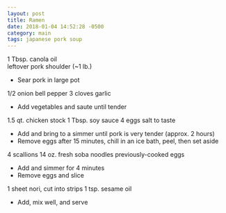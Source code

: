 ```yaml
---
layout: post
title: Ramen
date: 2018-01-04 14:52:28 -0500
category: main
tags: japanese pork soup
---
```

1 Tbsp. canola oil  
leftover pork shoulder (~1 lb.)  
<ul>
 	<li>Sear pork in large pot</li>
</ul>
1/2 onion  
bell pepper  
3 cloves garlic  
<ul>
 	<li>Add vegetables and saute until tender</li>
</ul>
1.5 qt. chicken stock  
1 Tbsp. soy sauce  
4 eggs  
salt to taste  
<ul>
 	<li>Add and bring to a simmer until pork is very tender (approx. 2 hours)</li>
 	<li>Remove eggs after 15 minutes, chill in an ice bath, peel, then set aside</li>
</ul>
4 scallions  
14 oz. fresh soba noodles  
previously-cooked eggs  
<ul>
 	<li>Add and simmer for 4 minutes</li>
 	<li>Remove eggs and slice</li>
</ul>
1 sheet nori, cut into strips  
1 tsp. sesame oil  
<ul>
 	<li>Add, mix well, and serve</li>
</ul>
